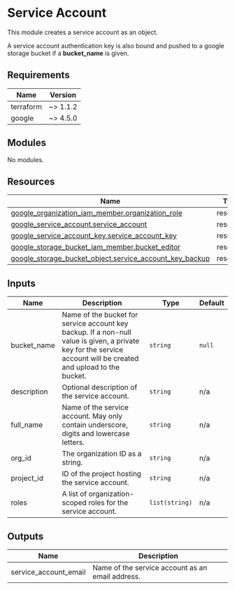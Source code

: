 <!-- BEGIN_TF_DOCS -->
# Service Account

This module creates a service account as an object.

A service account authentication key is also bound and pushed to a google storage bucket if a **bucket\_name** is given.

## Requirements

| Name | Version |
|------|---------|
| terraform | ~> 1.1.2 |
| google | ~> 4.5.0 |

## Modules

No modules.

## Resources

| Name | Type |
|------|------|
| [google_organization_iam_member.organization_role](https://registry.terraform.io/providers/hashicorp/google/latest/docs/resources/organization_iam_member) | resource |
| [google_service_account.service_account](https://registry.terraform.io/providers/hashicorp/google/latest/docs/resources/service_account) | resource |
| [google_service_account_key.service_account_key](https://registry.terraform.io/providers/hashicorp/google/latest/docs/resources/service_account_key) | resource |
| [google_storage_bucket_iam_member.bucket_editor](https://registry.terraform.io/providers/hashicorp/google/latest/docs/resources/storage_bucket_iam_member) | resource |
| [google_storage_bucket_object.service_account_key_backup](https://registry.terraform.io/providers/hashicorp/google/latest/docs/resources/storage_bucket_object) | resource |

## Inputs

| Name | Description | Type | Default |
|------|-------------|------|---------|
| bucket\_name | Name of the bucket for service account key backup. If a non-null value is given, a private key for the service account will be created and upload to the bucket. | `string` | `null` |
| description | Optional description of the service account. | `string` | n/a |
| full\_name | Name of the service account. May only contain underscore, digits and lowercase letters. | `string` | n/a |
| org\_id | The organization ID as a string. | `string` | n/a |
| project\_id | ID of the project hosting the service account. | `string` | n/a |
| roles | A list of organization-scoped roles for the service account. | `list(string)` | n/a |

## Outputs

| Name | Description |
|------|-------------|
| service\_account\_email | Name of the service account as an email address. |
<!-- END_TF_DOCS -->